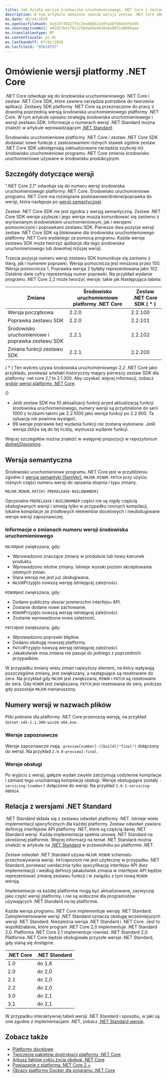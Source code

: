 ```yaml
---
title: Jak działa wersja środowiska uruchomieniowego .NET Core i zestawu SDK
description: W tym artykule omówiono sposób wersji zestaw .NET Core SDK i środowiska uruchomieniowego (podobnie jak w przypadku wersji semantycznych).
ms.date: 06/24/2020
ms.openlocfilehash: 5e315f49227f3c2ea40652a30fabbf566bdfe495
ms.sourcegitcommit: e02d17b2cf9c1258dadda4810a5e6072a0089aee
ms.translationtype: MT
ms.contentlocale: pl-PL
ms.lasthandoff: 07/01/2020
ms.locfileid: "85619757"
---
```

# <a name="overview-of-how-net-core-is-versioned"></a>Omówienie wersji platformy .NET Core

.NET Core odwołuje się do środowiska uruchomieniowego .NET Core i zestaw .NET Core SDK, które zawiera narzędzia potrzebne do tworzenia aplikacji. Zestawy SDK platformy .NET Core są przeznaczone do pracy z dowolną poprzednią wersją środowiska uruchomieniowego platformy .NET Core. W tym artykule opisano strategię środowiska uruchomieniowego i wersji zestawu SDK. Informacje o numerach wersji .NET Standard można znaleźć w artykule wprowadzającym [.NET Standard](../../standard/net-standard.md#net-implementation-support).

Środowisko uruchomieniowe platformy .NET Core i zestaw .NET Core SDK dodawać nowe funkcje z zastosowaniem różnych stawek ogólnie zestaw .NET Core SDK udostępniają zaktualizowane narzędzia szybciej niż środowisko uruchomieniowe programu .NET Core zmienia środowisko uruchomieniowe używane w środowisku produkcyjnym.

## <a name="versioning-details"></a>Szczegóły dotyczące wersji

".NET Core 2,1" odwołuje się do numeru wersji środowiska uruchomieniowego platformy .NET Core. Środowisko uruchomieniowe programu .NET Core ma rozwiązane podstawowe/drobne/poprawka do wersji, która następuje po [wersji semantycznej](#semantic-versioning).

Zestaw .NET Core SDK nie jest zgodna z wersją semantyczną. Zestaw .NET Core SDK wersje szybsze i jego wersje muszą komunikować się zarówno z wyrównanym środowiskiem uruchomieniowym, jak i wersjami pomocniczymi i poprawkami zestawu SDK. Pierwsze dwa pozycje wersji zestaw .NET Core SDK są blokowane dla środowiska uruchomieniowego platformy .NET Core wydanego za pomocą programu. Każda wersja zestawu SDK może tworzyć aplikacje dla tego środowiska uruchomieniowego lub dowolnej niższej wersji.

Trzecia pozycja numeru wersji zestawu SDK komunikuje się zarówno z literą, jak i numerem poprawki. Wersja pomocnicza jest mnożona przez 100. Wersja pomocnicza 1, Poprawka wersja 2 byłaby reprezentowana jako 102. Ostatnie dwie cyfry reprezentują numer poprawki. Na przykład wydanie programu .NET Core 2,2 może tworzyć wersje, takie jak Następująca tabela:

| Zmiana                | Środowisko uruchomieniowe platformy .NET Core | Zestaw .NET Core SDK ( \* ) |
|-----------------------|-------------------|-------------------|
| Wersja początkowa       | 2.2.0             | 2.2.100           |
| Poprawka zestawu SDK             | 2.2.0             | 2.2.101           |
| Środowisko uruchomieniowe i poprawka zestawu SDK | 2.2.1             | 2.2.102           |
| Zmiana funkcji zestawu SDK    | 2.2.1             | 2.2.200           |

( \* ) Ten wykres używa środowiska uruchomieniowego 2,2 .NET Core jako przykładu, ponieważ artefakt historyczny mający pierwszy zestaw SDK dla platformy .net core 2,1 to 2.1.300. Aby uzyskać więcej informacji, zobacz [wybór wersji platformy .NET Core](selection.md).

O

- Jeśli zestaw SDK ma 10 aktualizacji funkcji przed aktualizacją funkcji środowiska uruchomieniowego, numery wersji są przydzielone do serii 1000 z liczbami takimi jak 2.2.1000 jako wersja funkcji po 2.2.900. Ta sytuacja nie powinna wystąpić.
- 99 wersje poprawek bez wydania funkcji nie zostaną wykonane. Jeśli wersja zbliża się do tej liczby, wymusza wydanie funkcji.

Więcej szczegółów można znaleźć w wstępnej propozycji w repozytorium [dotnet/Designing](https://github.com/dotnet/designs/pull/29) .

## <a name="semantic-versioning"></a>Wersja semantyczna

*Środowisko uruchomieniowe* programu .NET Core jest w przybliżeniu zgodne z [wersją semantyki (SemVer)](https://semver.org/), `MAJOR.MINOR.PATCH` przy użyciu różnych części numeru wersji do opisania stopnia i typu zmiany.

```
MAJOR.MINOR.PATCH[-PRERELEASE-BUILDNUMBER]
```

Opcjonalne `PRERELEASE` i `BUILDNUMBER` części nie są nigdy częścią obsługiwanych wersji i istnieją tylko w przypadku nocnych kompilacji, lokalne kompilacje ze źródłowych elementów docelowych i nieobsługiwane wersje wersji zapoznawczej.

### <a name="understand-runtime-version-number-changes"></a>Informacje o zmianach numeru wersji środowiska uruchomieniowego

`MAJOR`jest zwiększana, gdy:

- Wprowadzono znaczące zmiany w produkcie lub nowy kierunek produktu.
- Wprowadzono istotne zmiany. Istnieje wysoki poziom akceptowania istotnych zmian.
- Stara wersja nie jest już obsługiwana.
- `MAJOR`Przyjęto nowszą wersję istniejącej zależności.

`MINOR`jest zwiększana, gdy:

- Dodano publiczny obszar powierzchni interfejsu API.
- Zostanie dodane nowe zachowanie.
- `MINOR`Przyjęto nowszą wersję istniejącej zależności.
- Zostanie wprowadzona nowa zależność.

`PATCH`jest zwiększana, gdy:

- Wprowadzono poprawki błędów.
- Dodano obsługę nowszej platformy.
- `PATCH`Przyjęto nowszą wersję istniejącej zależności.
- Jakakolwiek inna zmiana nie pasuje do jednego z poprzednich przypadków.

W przypadku zmiany wielu zmian najwyższy element, na który wpływają poszczególne zmiany, jest zwiększany, a następujące są resetowane do zera. Na przykład gdy `MAJOR` jest zwiększana, `MINOR` i `PATCH` są resetowane do zera. Gdy `MINOR` jest zwiększana, `PATCH` jest resetowana do zera, podczas gdy pozostaje `MAJOR` nienaruszony.

## <a name="version-numbers-in-file-names"></a>Numery wersji w nazwach plików

Pliki pobrane dla platformy .NET Core przenoszą wersję, na przykład `dotnet-sdk-2.1.300-win10-x64.exe` .

### <a name="preview-versions"></a>Wersje zapoznawcze

Wersje zapoznawcze mają `-preview[number]-([build]|"final")` dołączony do wersji. Na przykład `2.0.0-preview1-final`.

### <a name="servicing-versions"></a>Wersje obsługi

Po wyjściu z wersji, gałęzie wydań zwykle zatrzymują codzienne kompilacje i zamiast tego uruchamiają kompilacje obsługi. Wersje obsługujące zostały `-servicing-[number]` dołączone do wersji. Na przykład `2.0.1-servicing-006924`.

## <a name="relationship-to-net-standard-versions"></a>Relacja z wersjami .NET Standard

.NET Standard składa się z zestawu odwołań platformy .NET. Istnieje wiele implementacji specyficznych dla każdej platformy. Zestaw odwołań zawiera definicję interfejsów API platformy .NET, które są częścią danej .NET Standard wersji. Każda implementacja spełnia umowę .NET Standard na określonej platformie. Więcej informacji na temat .NET Standard można znaleźć w artykule na [.NET Standard](../../standard/net-standard.md) w przewodniku po platformie .NET.

Zestaw odwołań .NET Standard używa `MAJOR.MINOR` schematu przechowywania wersji. `PATCH`poziom nie jest użyteczny w przypadku .NET Standard, ponieważ uwidacznia tylko specyfikację interfejsu API (bez implementacji) i według definicji jakakolwiek zmiana w interfejsie API będzie reprezentować zmianę zestawu funkcji i w związku z tym nową `MINOR` wersją.

Implementacje na każdej platformie mogą być aktualizowane, zazwyczaj jako część wersji platformy, i nie są widoczne dla programistów używających .NET Standard na tej platformie.

Każda wersja programu .NET Core implementuje wersję .NET Standard. Zaimplementowanie wersji .NET Standard oznacza obsługę wcześniejszych wersji .NET Standard. Niezależna wersja .NET Standard i .NET Core. Jest to współdziałanie, które program .NET Core 2,0 implementuje .NET Standard 2,0. Platforma .NET Core 2,1 implementuje również .NET Standard 2,0. Platforma .NET Core będzie obsługiwała przyszłe wersje .NET Standard, gdy staną się dostępne.

| .NET Core | .NET Standard |
|-----------|---------------|
| 1.0       | do 1,6     |
| 2.0       | do 2,0     |
| 2.1       | do 2,0     |
| 2.2       | do 2,0     |
| 3.0       | do 2,1     |
| 3,1       | do 2,1     |

W przypadku interaktywnej tabeli wersji .NET Standard i sposobu, w jaki są one zgodne z implementacjami .NET, zobacz [.NET Standard wersje](https://dotnet.microsoft.com/platform/dotnet-standard#versions).

## <a name="see-also"></a>Zobacz także

- [Platformy docelowe](../../standard/frameworks.md)
- [Tworzenie pakietów dystrybucji platformy .NET Core](../distribution-packaging.md)
- [Arkusz faktów cyklu życia obsługi .NET Core](https://dotnet.microsoft.com/platform/support/policy)
- [Powiązanie z platformą .NET Core 2 +](https://github.com/dotnet/designs/issues/3)
- [Obrazy platformy Docker dla programu .NET Core](https://hub.docker.com/_/microsoft-dotnet-core/)
